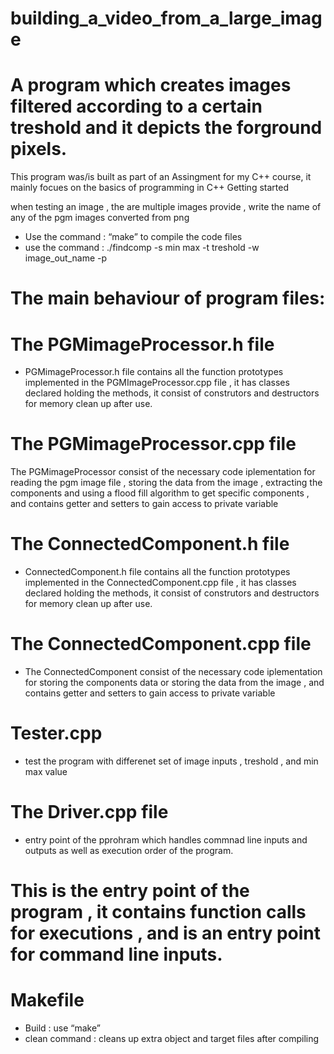 # building_a_video_from_a_large_image

# A program which creates images filtered according to a certain treshold and it depicts the forground pixels.

This program was/is built as part of an Assingment for my C++ course, it mainly focues on the basics of programming in C++
Getting started

when testing an image , the are multiple images provide , write the name of any of the pgm images converted from png

- Use the command : “make” to compile the code files
- use the command : ./findcomp -s min max -t treshold -w image_out_name -p

# The main behaviour of program files:

# The PGMimageProcessor.h file

- PGMimageProcessor.h file contains all the function prototypes implemented in the PGMImageProcessor.cpp file , it has classes declared holding
  the methods, it consist of construtors and destructors for memory clean up after use.

# The PGMimageProcessor.cpp file

The PGMimageProcessor consist of the necessary code iplementation for reading the pgm image file , storing the data from the image ,
extracting the components and using a flood fill algorithm to get specific components , and contains getter and setters to gain access to private variable

# The ConnectedComponent.h file

- ConnectedComponent.h file contains all the function prototypes implemented in the ConnectedComponent.cpp file , it has classes declared holding
  the methods, it consist of construtors and destructors for memory clean up after use.

# The ConnectedComponent.cpp file

- The ConnectedComponent consist of the necessary code iplementation for storing the components data or storing the data from the image ,
  and contains getter and setters to gain access to private variable

# Tester.cpp

- test the program with differenet set of image inputs , treshold , and min max value

# The Driver.cpp file

- entry point of the pprohram which handles commnad line inputs and outputs as well as execution order of the program.

# This is the entry point of the program , it contains function calls for executions , and is an entry point for command line inputs.

# Makefile

- Build : use “make”
- clean command : cleans up extra object and target files after compiling
